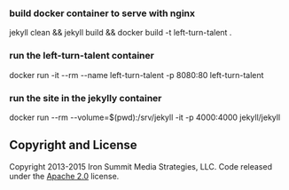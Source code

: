 ### build docker container to serve with nginx
jekyll clean && jekyll build && docker build -t left-turn-talent .

### run the left-turn-talent container
docker run -it --rm --name left-turn-talent -p 8080:80 left-turn-talent

### run the site in the jekylly container
docker run --rm --volume=$(pwd):/srv/jekyll -it -p 4000:4000 jekyll/jekyll

## Copyright and License

Copyright 2013-2015 Iron Summit Media Strategies, LLC. Code released under the [Apache 2.0](https://github.com/IronSummitMedia/startbootstrap-2-col-portfolio/blob/gh-pages/LICENSE) license.
